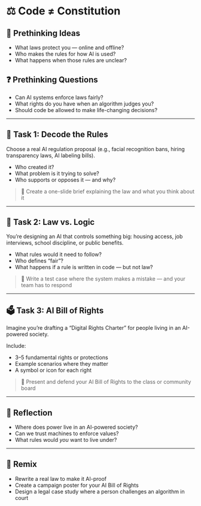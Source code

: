 # ⚖️ Code ≠ Constitution

## 💭 Prethinking Ideas
- What laws protect you — online and offline?
- Who makes the rules for how AI is used?
- What happens when those rules are unclear?

## ❓ Prethinking Questions
- Can AI systems enforce laws fairly?
- What rights do you have when an algorithm judges you?
- Should code be allowed to make life-changing decisions?

---

## 📜 Task 1: Decode the Rules

Choose a real AI regulation proposal (e.g., facial recognition bans, hiring transparency laws, AI labeling bills).

- Who created it?
- What problem is it trying to solve?
- Who supports or opposes it — and why?

> 🎯 Create a one-slide brief explaining the law and what you think about it

---

## 🧠 Task 2: Law vs. Logic

You’re designing an AI that controls something big: housing access, job interviews, school discipline, or public benefits.

- What rules would it need to follow?
- Who defines “fair”?
- What happens if a rule is written in code — but not law?

> 🎯 Write a test case where the system makes a mistake — and your team has to respond

---

## 🗳 Task 3: AI Bill of Rights

Imagine you’re drafting a “Digital Rights Charter” for people living in an AI-powered society.

Include:
- 3–5 fundamental rights or protections
- Example scenarios where they matter
- A symbol or icon for each right

> 🎯 Present and defend your AI Bill of Rights to the class or community board

---

## 💬 Reflection

- Where does power live in an AI-powered society?
- Can we trust machines to enforce values?
- What rules would *you* want to live under?

---

## 🎨 Remix

- Rewrite a real law to make it AI-proof
- Create a campaign poster for your AI Bill of Rights
- Design a legal case study where a person challenges an algorithm in court
